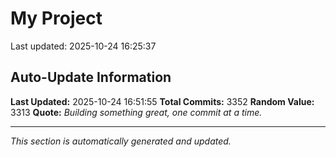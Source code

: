 # My Project


Last updated: 2025-10-24 16:25:37































































































































































































































































































































































































































































































































































































































































































































































































































































































































































































































































































































































































































































































































































































































































































































































































































































































































































































































































































































































































































































































































































































































































































































































































































































































































































































































































































































































































































































































































































































































































































































































































































































































































































































































































































































































































































































































































































































































































































## Auto-Update Information

**Last Updated:** 2025-10-24 16:51:55
**Total Commits:** 3352
**Random Value:** 3313
**Quote:** _Building something great, one commit at a time._

---
_This section is automatically generated and updated._